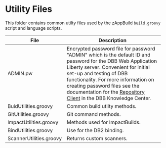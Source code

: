 # Utility Files
This folder contains common utilty files used by the zAppBuild `build.groovy` script and language scripts.

File | Description
--- | --- 
ADMIN.pw | Encrypted password file for password "ADMIN" which is the default ID and password for the DBB Web Application Liberty server.  Convenient for initial set-up and testing of DBB functionality.  For more information on creating password files see the documentation for the [Repository Client](https://www.ibm.com/support/knowledgecenter/SS6T76_1.0.4/buildresult.html#repository-client) in the DBB Knowledge Center.
BuidUtilities.groovy | Common build utilty methods.
GitUtilities.groovy | Git command methods.
ImpactUtilities.groovy | Methods used for ImpactBuilds.
BindUtilities.groovy | Use for the DB2 binding.
ScannerUtilities.groovy | Returns custom scanners.